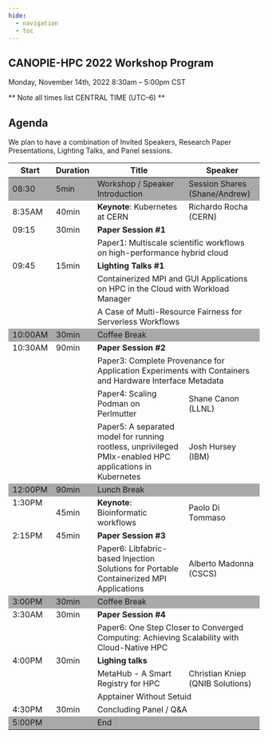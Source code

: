 ```yaml
---
hide:
  - navigation
  - toc
---
```


## CANOPIE-HPC 2022 Workshop Program
Monday, November 14th, 2022
8:30am – 5:00pm CST

** Note all times list CENTRAL TIME (UTC–6) **


## Agenda

We plan to have a combination of Invited Speakers, Research Paper Presentations, Lighting Talks, and Panel sessions.

<table>
<thead>
  <tr>
    <th>Start</th>
    <th>Duration</th>
    <th>Title</th>
    <th>Speaker</th>
  </tr>
</thead>
<tbody>
    <tr style="background-color:#A9A9A9">
        <td>08:30</td>
        <td>5min</td>
        <td>Workshop / Speaker Introduction</td>
        <td>Session Shares (Shane/Andrew)</td>
    </tr>
    <tr>
        <td>8:35AM</td>
        <td>40min</td>
        <td><b>Keynote</b>: Kubernetes at CERN</td>
        <td>Richardo Rocha (CERN)</td>
    </tr>
    <tr>
        <td style="vertical-align:top" rowspan="2">09:15</td>
        <td style="vertical-align:top" rowspan="2">30min</td>
        <td colspan="3"><b>Paper Session #1</b></td>
    </tr>
    <tr>
        <td colspan="2">Paper1: Multiscale scientific workflows on high-performance hybrid cloud</td>
    </tr>
    <tr>
        <td style="vertical-align:top" rowspan="3">09:45</td>
        <td style="vertical-align:top" rowspan="3">15min</td>
        <td colspan="3"><b>Lighting Talks #1</b></td>
    </tr>
    <tr>
        <td colspan="2">Containerized MPI and GUI Applications on HPC in the Cloud with Workload Manager
        </td>
    </tr>
    <tr>
        <td colspan="2">A Case of Multi-Resource Fairness for Serverless Workflows</td>
    </tr>
    <tr style="background-color:#A9A9A9">
        <td>10:00AM</td>
        <td>30min</td>
        <td colspan="2">Coffee Break</td>
    </tr>
    <tr>
        <td style="vertical-align:top" rowspan="4">10:30AM</td>
        <td style="vertical-align:top" rowspan="4">90min</td>
        <td colspan="2"><b>Paper Session #2</b></td>
    </tr>
    <tr>
        <td colspan="2">Paper3: Complete Provenance for Application Experiments with Containers and Hardware Interface Metadata</td>
    </tr>
    <tr>
        <td>Paper4: Scaling Podman on Perlmutter</td>
        <td>Shane Canon	(LLNL)</td>
    </tr>
    <tr>
        <td>Paper5: A separated model for running rootless, unprivileged PMIx-enabled HPC applications in Kubernetes</td>
        <td>Josh Hursey (IBM)</td> 
    </tr>
    <!--<tr>
        <td>11:45AM</td>
        <td>15min</td>
        <td colspan="2">Morning Q&A</td>
    </tr>-->
    <tr style="background-color:#A9A9A9">
        <td>12:00PM</td>
        <td>90min</td>
        <td colspan="2">Lunch Break</td>
    </tr>
    <tr>
        <td style="vertical-align:top">1:30PM</td>
        <td>45min</td>
        <td><b>Keynote</b>: Bioinformatic workflows</td>
        <td>Paolo Di Tommaso</td>
    </tr>
    <tr>
        <td style="vertical-align:top"  rowspan="2">2:15PM</td>
        <td style="vertical-align:top"  rowspan="2">45min</td>
        <td colspan="2"><b>Paper Session #3</b></td>
    </tr>    
    <tr>
        <td>Paper6: Libfabric-based Injection Solutions for Portable Containerized MPI Applications</td>
        <td>Alberto Madonna (CSCS)</td>
    </tr>
    <tr style="background-color:#A9A9A9">
        <td>3:00PM</td>
        <td>30min</td>
        <td colspan="2">Coffee Break</td>
    </tr>
    <tr>
        <td style="vertical-align:top" rowspan="2">3:30AM</td>
        <td style="vertical-align:top" rowspan="2">30min</td>
        <td colspan="2"><b>Paper Session #4</b></td>
    </tr>
    <tr>
        <td colspan="2">Paper6: One Step Closer to Converged Computing: Achieving Scalability with Cloud-Native HPC</td>
    </tr>
    <tr>
        <td style="vertical-align:top" rowspan="3">4:00PM</td>
        <td style="vertical-align:top" rowspan="3">30min</td>
        <td colspan="2"><b>Lighing talks</b></td>
    </tr>
    <tr>
        <td>MetaHub - A Smart Registry for HPC</td>
        <td>Christian Kniep (QNIB Solutions)</td>
    </tr> 
    <tr>
        <td colspan="2">Apptainer Without Setuid</td>
    </tr>
    <tr>
        <td>4:30PM</td>
        <td>30min</td>
        <td colspan="2">Concluding Panel / Q&A</td>
    </tr>
    <tr style="background-color:#A9A9A9">
        <td colspan="2">5:00PM</td>
        <td colspan="2">End</td>
    </tr>
</tbody>
</table>
